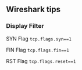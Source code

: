 ## Wireshark tips

### Display Filter
SYN Flag
`tcp.flags.syn==1`

FIN Flag
`tcp.flags.fin==1`

RST Flag
`tcp.flags.reset==1`
